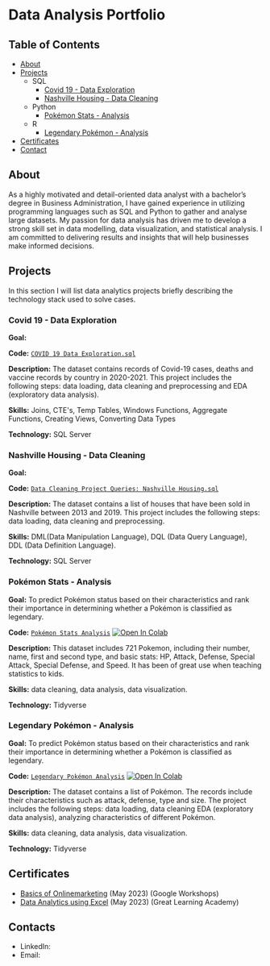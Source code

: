 # Data Analysis Portfolio


## Table of Contents
- [About](https://github.com/blackcrowX/Data-Analysis-Portfolio/blob/main/README.md#about)
- [Projects](https://github.com/blackcrowX/Data-Analysis-Portfolio/blob/main/README.md#projects)
  - SQL
    - [Covid 19 - Data Exploration](https://github.com/blackcrowX/Data-Analysis-Portfolio/blob/main/Covid%2019%20-%20Data%20Exploration.sql)
    - [Nashville Housing - Data Cleaning](https://github.com/blackcrowX/Data-Analysis-Portfolio/blob/main/Nashville%20Housing%20-%20Data%20Cleaning.sql)
  - Python
    - [Pokémon Stats - Analysis](https://github.com/blackcrowX/Data-Analysis-Portfolio/blob/main/Pok%C3%A9mon%20Stats%20-%20Analysis.ipynb)
  - R
    - [Legendary Pokémon - Analysis](https://github.com/blackcrowX/Data-Analysis-Portfolio/blob/main/Legendary%20Pok%C3%A9mon%20-%20%20Analysis.ipynb)
- [Certificates](https://github.com/blackcrowX/Data-Analysis-Portfolio/blob/main/README.md#certificates)
- [Contact](https://github.com/blackcrowX/Data-Analysis-Portfolio/blob/main/README.md#contacts)


## About
As a highly motivated and detail-oriented data analyst with a bachelor’s degree in Business Administration, I have gained experience in utilizing programming languages such as SQL and Python to gather and analyse large datasets. My passion for data analysis has driven me to develop a strong skill set in data modelling, data visualization, and statistical analysis. I am committed to delivering results and insights that will help businesses make informed decisions.


## Projects
In this section I will list data analytics projects briefly describing the technology stack used to solve cases.


### Covid 19 - Data Exploration

**Goal:**

**Code:** [`COVID 19 Data Exploration.sql`](https://github.com/blackcrowX/Data-Analysis-Portfolio/blob/main/Covid%2019%20-%20Data%20Exploration.sql)

**Description:** The dataset contains records of Covid-19 cases, deaths and vaccine records by country in 2020-2021. This project includes the following steps: data loading, data cleaning and preprocessing and EDA (exploratory data analysis).

**Skills:** Joins, CTE's, Temp Tables, Windows Functions, Aggregate Functions, Creating Views, Converting Data Types

**Technology:** SQL Server


### Nashville Housing - Data Cleaning

**Goal:**

**Code:** [`Data Cleaning Project Queries: Nashville Housing.sql`](https://github.com/blackcrowX/Data-Analysis-Portfolio/blob/main/Nashville%20Housing%20-%20Data%20Cleaning.sql)

**Description:** The dataset contains a list of houses that have been sold in Nashville between 2013 and 2019. This project includes the following steps: data loading, data cleaning and preprocessing.

**Skills:** DML(Data Manipulation Language), DQL (Data Query Language), DDL (Data Definition Language).

**Technology:** SQL Server


### Pokémon Stats - Analysis

**Goal:** To predict Pokémon status based on their characteristics and rank their importance in determining whether a Pokémon is classified as legendary.

**Code:** [`Pokémon Stats Analysis`](https://github.com/blackcrowX/Data-Analysis-Portfolio/blob/main/Pok%C3%A9mon%20Stats%20-%20Analysis.ipynb)
          [![Open In Colab](https://colab.research.google.com/assets/colab-badge.svg)](https://colab.research.google.com/github.com/blackcrowX/Data-Analysis-Portfolio/blob/main/Pok%C3%A9mon%20Stats%20-%20Analysis.ipynb)

**Description:** This dataset includes 721 Pokemon, including their number, name, first and second type, and basic stats: HP, Attack, Defense, Special Attack, Special Defense, and Speed. It has been of great use when teaching statistics to kids.

**Skills:** data cleaning, data analysis, data visualization.

**Technology:** Tidyverse 


### Legendary Pokémon - Analysis

**Goal:** To predict Pokémon status based on their characteristics and rank their importance in determining whether a Pokémon is classified as legendary.

**Code:** [`Legendary Pokémon Analysis`](https://github.com/blackcrowX/Data-Analysis-Portfolio/blob/main/Legendary%20Pok%C3%A9mon%20-%20%20Analysis.ipynb)
          [![Open In Colab](https://colab.research.google.com/assets/colab-badge.svg)](https://colab.research.google.com/github.com/blackcrowX/Data-Analysis-Portfolio/blob/main/Legendary%20Pok%C3%A9mon%20-%20%20Analysis.ipynb)

**Description:** The dataset contains a list of  Pokémon.  The records include their characteristics such as attack, defense, type and size. The project includes the following steps: data loading, data cleaning EDA (exploratory data analysis), analyzing characteristics of different Pokémon.

**Skills:** data cleaning, data analysis, data visualization.

**Technology:** Tidyverse 


## Certificates
- [Basics of Onlinemarketing](https://drive.google.com/file/d/1GniCDZSU1CODpTuh49TOUrBMx7VI9anY/view?usp=sharing) (May 2023) (Google Workshops)
- [Data Analytics using Excel](https://drive.google.com/file/d/1BN-oPF54H449OeDzqHEILfNDnIm_PEGt/view?usp=sharing) (May 2023) (Great Learning Academy)

## Contacts
- LinkedIn: 
- Email: 

